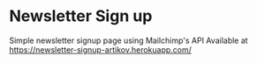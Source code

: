 # Newsletter Sign up
Simple newsletter signup page using Mailchimp's API
Available at https://newsletter-signup-artikov.herokuapp.com/
